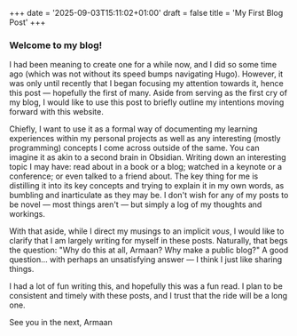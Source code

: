 +++
date = '2025-09-03T15:11:02+01:00'
draft = false
title = 'My First Blog Post'
+++

### Welcome to my blog!

I had been meaning to create one for a while now, and I did so some time ago (which was not without its speed bumps navigating Hugo). However, it was only until recently that I began focusing my attention towards it, hence this post — hopefully the first of many. Aside from serving as the first cry of my blog, I would like to use this post to briefly outline my intentions moving forward with this website.

Chiefly, I want to use it as a formal way of documenting my learning experiences within my personal projects as well as any interesting (mostly programming) concepts I come across outside of the same. You can imagine it as akin to a second brain in Obsidian. Writing down an interesting topic I may have: read about in a book or a blog; watched in a keynote or a conference; or even talked to a friend about. The key thing for me is distilling it into its key concepts and trying to explain it in my own words, as bumbling and inarticulate as they may be. I don't wish for any of my posts to be novel — most things aren't — but simply a log of my thoughts and workings. 

With that aside, while I direct my musings to an implicit *vous*, I would like to clarify that I am largely writing for myself in these posts. Naturally, that begs the question: "Why do this at all, Armaan? Why make a public blog?" A good question... with perhaps an unsatisfying answer — I think I just like sharing things. 

I had a lot of fun writing this, and hopefully this was a fun read. I plan to be consistent and timely with these posts, and I trust that the ride will be a long one.

See you in the next, 
Armaan
